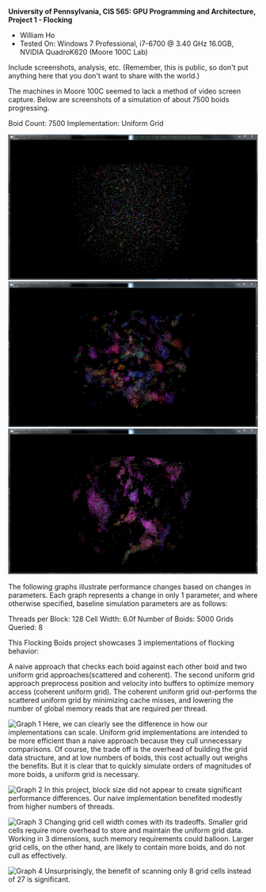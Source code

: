 **University of Pennsylvania, CIS 565: GPU Programming and Architecture,
Project 1 - Flocking**

* William Ho
* Tested On: Windows 7 Professional, i7-6700 @ 3.40 GHz 16.0GB, NVIDIA QuadroK620 (Moore 100C Lab)

Include screenshots, analysis, etc. (Remember, this is public, so don't put
anything here that you don't want to share with the world.)


The machines in Moore 100C seemed to lack a method of video screen capture. Below are screenshots of a simulation of about 7500 boids progressing. 

Boid Count: 7500
Implementation: Uniform Grid

![Boids begin movement in small flocks](images/scattered1.PNG)
![Flocks coalesce into larger groups](images/scattered4.PNG)
![Major flock group begins to dominate simulation](images/scattered5.PNG)


The following graphs illustrate performance changes based on changes in parameters. Each graph represents a change in only 1 parameter, and where otherwise specified, baseline simulation parameters are as follows:

Threads per Block: 128
Cell Width: 6.0f
Number of Boids: 5000
Grids Queried: 8

This Flocking Boids project showcases 3 implementations of flocking behavior:

A naive approach that checks each boid against each other boid and two uniform grid approaches(scattered and coherent). The second uniform grid approach preprocess position and velocity into buffers to optimize memory access (coherent uniform grid). The coherent uniform grid out-performs the scattered uniform grid by minimizing cache misses, and lowering the number of global memory reads that are required per thread. 

![Graph 1](fpsOverBoidNumber.PNG)
Here, we can clearly see the difference in how our implementations can scale. Uniform grid implementations are intended to be more efficient than a naive approach because they cull unnecessary comparisons. Of course, the trade off is the overhead of building the grid data structure, and at low numbers of boids, this cost actually out weighs the benefits. But it is clear that to quickly simulate orders of magnitudes of more boids, a uniform grid is necessary.

![Graph 2](fpsOverThreads.PNG)
In this project, block size did not appear to create significant performance differences. Our naive implementation benefited modestly from higher numbers of threads.

![Graph 3](fpsOverCellWidth.PNG)
Changing grid cell width comes with its tradeoffs. Smaller grid cells require more overhead to store and maintain the uniform grid data. Working in 3 dimensions, such memory requirements could balloon. Larger grid cells, on the other hand, are likely to contain more boids, and do not cull as effectively. 

![Graph 4](fpsOverGrids.PNG)
Unsurprisingly, the benefit of scanning only 8 grid cells instead of 27 is significant. 

